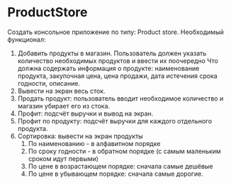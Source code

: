 # ProductStore
Создать консольное приложение по типу: Product store. Необходимый функционал:
1. Добавить продукты в магазин. Пользователь должен указать количество необходимых продуктов и ввести их поочередно
Что должна содержать информация о продукте: наименование продукта, закупочная цена, цена продажи, дата истечения срока годности, описание.
2. Вывести на экран весь сток.
3. Продать продукт: пользователь вводит необходимое количество и магазин убирает его из стока.
4. Профит: подсчёт выручки и вывод на экран.
5. Профит по продукту: подсчёт выручки для каждого отдельного продукта.
6. Сортировка: вывести на экран продукты
	1. По наименованию - в алфавитном порядке
	2. По сроку годности - в обратном порядке (с самым маленьким сроком идут первыми)
	3. По цене в возрастающем порядке: сначала самые дешёвые
	4. По цене в убывающем порядке: сначала самые дорогие.
